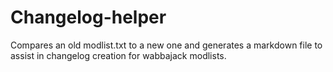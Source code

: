 # Changelog-helper
Compares an old modlist.txt to a new one and generates a markdown file to assist in changelog creation for wabbajack modlists.
